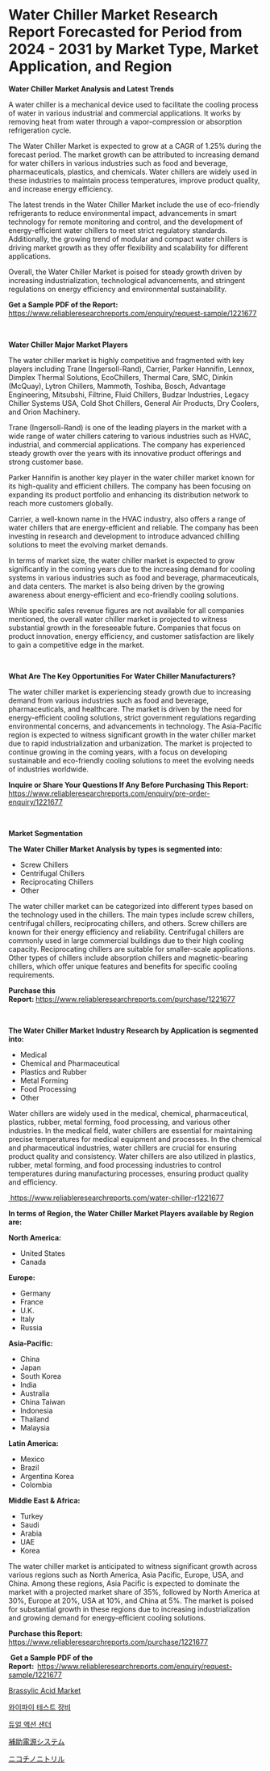 <p><h1>Water Chiller Market Research Report Forecasted for Period from 2024 -  2031 by Market Type, Market Application, and Region</h1></p><p><strong>Water Chiller Market Analysis and Latest Trends</strong></p>
<p><p>A water chiller is a mechanical device used to facilitate the cooling process of water in various industrial and commercial applications. It works by removing heat from water through a vapor-compression or absorption refrigeration cycle.</p><p>The Water Chiller Market is expected to grow at a CAGR of 1.25% during the forecast period. The market growth can be attributed to increasing demand for water chillers in various industries such as food and beverage, pharmaceuticals, plastics, and chemicals. Water chillers are widely used in these industries to maintain process temperatures, improve product quality, and increase energy efficiency.</p><p>The latest trends in the Water Chiller Market include the use of eco-friendly refrigerants to reduce environmental impact, advancements in smart technology for remote monitoring and control, and the development of energy-efficient water chillers to meet strict regulatory standards. Additionally, the growing trend of modular and compact water chillers is driving market growth as they offer flexibility and scalability for different applications.</p><p>Overall, the Water Chiller Market is poised for steady growth driven by increasing industrialization, technological advancements, and stringent regulations on energy efficiency and environmental sustainability.</p></p>
<p><strong>Get a Sample PDF of the Report:&nbsp;</strong> <a href="https://www.reliableresearchreports.com/enquiry/request-sample/1221677">https://www.reliableresearchreports.com/enquiry/request-sample/1221677</a></p>
<p>&nbsp;</p>
<p><strong>Water Chiller Major Market Players</strong></p>
<p><p>The water chiller market is highly competitive and fragmented with key players including Trane (Ingersoll-Rand), Carrier, Parker Hannifin, Lennox, Dimplex Thermal Solutions, EcoChillers, Thermal Care, SMC, Dinkin (McQuay), Lytron Chillers, Mammoth, Toshiba, Bosch, Advantage Engineering, Mitsubshi, Filtrine, Fluid Chillers, Budzar Industries, Legacy Chiller Systems USA, Cold Shot Chillers, General Air Products, Dry Coolers, and Orion Machinery.</p><p>Trane (Ingersoll-Rand) is one of the leading players in the market with a wide range of water chillers catering to various industries such as HVAC, industrial, and commercial applications. The company has experienced steady growth over the years with its innovative product offerings and strong customer base.</p><p>Parker Hannifin is another key player in the water chiller market known for its high-quality and efficient chillers. The company has been focusing on expanding its product portfolio and enhancing its distribution network to reach more customers globally.</p><p>Carrier, a well-known name in the HVAC industry, also offers a range of water chillers that are energy-efficient and reliable. The company has been investing in research and development to introduce advanced chilling solutions to meet the evolving market demands.</p><p>In terms of market size, the water chiller market is expected to grow significantly in the coming years due to the increasing demand for cooling systems in various industries such as food and beverage, pharmaceuticals, and data centers. The market is also being driven by the growing awareness about energy-efficient and eco-friendly cooling solutions.</p><p>While specific sales revenue figures are not available for all companies mentioned, the overall water chiller market is projected to witness substantial growth in the foreseeable future. Companies that focus on product innovation, energy efficiency, and customer satisfaction are likely to gain a competitive edge in the market.</p></p>
<p>&nbsp;</p>
<p><strong>What Are The Key Opportunities For Water Chiller Manufacturers?</strong></p>
<p><p>The water chiller market is experiencing steady growth due to increasing demand from various industries such as food and beverage, pharmaceuticals, and healthcare. The market is driven by the need for energy-efficient cooling solutions, strict government regulations regarding environmental concerns, and advancements in technology. The Asia-Pacific region is expected to witness significant growth in the water chiller market due to rapid industrialization and urbanization. The market is projected to continue growing in the coming years, with a focus on developing sustainable and eco-friendly cooling solutions to meet the evolving needs of industries worldwide.</p></p>
<p><strong>Inquire or Share Your Questions If Any Before Purchasing This Report:</strong> <a href="https://www.reliableresearchreports.com/enquiry/pre-order-enquiry/1221677">https://www.reliableresearchreports.com/enquiry/pre-order-enquiry/1221677</a></p>
<p>&nbsp;</p>
<p><strong>Market Segmentation</strong></p>
<p><strong>The Water Chiller Market Analysis by types is segmented into:</strong></p>
<p><ul><li>Screw Chillers</li><li>Centrifugal Chillers</li><li>Reciprocating Chillers</li><li>Other</li></ul></p>
<p><p>The water chiller market can be categorized into different types based on the technology used in the chillers. The main types include screw chillers, centrifugal chillers, reciprocating chillers, and others. Screw chillers are known for their energy efficiency and reliability. Centrifugal chillers are commonly used in large commercial buildings due to their high cooling capacity. Reciprocating chillers are suitable for smaller-scale applications. Other types of chillers include absorption chillers and magnetic-bearing chillers, which offer unique features and benefits for specific cooling requirements.</p></p>
<p><strong>Purchase this Report:&nbsp;</strong><a href="https://www.reliableresearchreports.com/purchase/1221677">https://www.reliableresearchreports.com/purchase/1221677</a></p>
<p>&nbsp;</p>
<p><strong>The Water Chiller Market Industry Research by Application is segmented into:</strong></p>
<p><ul><li>Medical</li><li>Chemical and Pharmaceutical</li><li>Plastics and Rubber</li><li>Metal Forming</li><li>Food Processing</li><li>Other</li></ul></p>
<p><p>Water chillers are widely used in the medical, chemical, pharmaceutical, plastics, rubber, metal forming, food processing, and various other industries. In the medical field, water chillers are essential for maintaining precise temperatures for medical equipment and processes. In the chemical and pharmaceutical industries, water chillers are crucial for ensuring product quality and consistency. Water chillers are also utilized in plastics, rubber, metal forming, and food processing industries to control temperatures during manufacturing processes, ensuring product quality and efficiency.</p></p>
<p><a href="https://www.reliableresearchreports.com/water-chiller-r1221677">&nbsp;https://www.reliableresearchreports.com/water-chiller-r1221677</a></p>
<p><strong>In terms of Region, the Water Chiller Market Players available by Region are:</strong></p>
<p>
    <p> <strong> North America: </strong>
        <ul>
            <li>United States</li>
            <li>Canada</li>
        </ul>
        </p> 
    <p> <strong> Europe: </strong>
        <ul>
            <li>Germany</li>
            <li>France</li>
            <li>U.K.</li>
            <li>Italy</li>
            <li>Russia</li>
        </ul>
        </p> 
    <p> <strong> Asia-Pacific: </strong>
        <ul>
            <li>China</li>
            <li>Japan</li>
            <li>South Korea</li>
            <li>India</li>
            <li>Australia</li>
            <li>China Taiwan</li>
            <li>Indonesia</li>
            <li>Thailand</li>
            <li>Malaysia</li>
        </ul>
        </p> 
    <p> <strong> Latin America: </strong>
        <ul>
            <li>Mexico</li>
            <li>Brazil</li>
            <li>Argentina Korea</li>
            <li>Colombia</li>
        </ul>
        </p> 
    <p> <strong> Middle East & Africa: </strong>
        <ul>
            <li>Turkey</li>
            <li>Saudi</li>
            <li>Arabia</li>
            <li>UAE</li>
            <li>Korea</li>
        </ul>
    </p>
    </p>
<p><p>The water chiller market is anticipated to witness significant growth across various regions such as North America, Asia Pacific, Europe, USA, and China. Among these regions, Asia Pacific is expected to dominate the market with a projected market share of 35%, followed by North America at 30%, Europe at 20%, USA at 10%, and China at 5%. The market is poised for substantial growth in these regions due to increasing industrialization and growing demand for energy-efficient cooling solutions.</p></p>
<p><strong>Purchase this Report: </strong><a href="https://www.reliableresearchreports.com/purchase/1221677">https://www.reliableresearchreports.com/purchase/1221677</a></p>
<p>&nbsp;<strong>Get a Sample PDF of the Report:&nbsp;&nbsp;</strong><a href="https://www.reliableresearchreports.com/enquiry/request-sample/1221677">https://www.reliableresearchreports.com/enquiry/request-sample/1221677</a></p>
<p><strong></strong></p>
<p><p><a href="https://issuu.com/reportprime-2/docs/brassylic-acid-market-size-2030.pptx">Brassylic Acid Market</a></p><p><a href="https://github.com/vsckjg50460/Market-Research-Report-List-1/blob/main/811694519474.md">와이파이 테스트 장비</a></p><p><a href="https://medium.com/@georgebesoiu20221/%EB%93%80%EC%96%BC-%EC%95%A1%EC%85%98-%EC%83%8C%EB%8D%94-%EC%8B%9C%EC%9E%A5%EC%9D%80-%EC%8B%9C%EC%9E%A5-%EC%A0%90%EC%9C%A0%EC%9C%A8-%ED%81%AC%EA%B8%B0-%EB%B0%8F-2031%EB%85%84%EA%B9%8C%EC%A7%80-%EC%A0%84%EB%A7%9D-%EC%98%88%EC%B8%A1%EC%97%90-%EC%A7%91%EC%A4%91%ED%95%98%EA%B3%A0-%EC%9E%88%EC%8A%B5%EB%8B%88%EB%8B%A4-b31fa0974eea">듀얼 액션 샌더</a></p><p><a href="https://medium.com/@melliestracke2023/%E8%A3%9C%E5%8A%A9%E9%9B%BB%E6%BA%90%E4%BE%9B%E7%B5%A6%E3%82%B7%E3%82%B9%E3%83%86%E3%83%A0%E5%B8%82%E5%A0%B4%E5%88%86%E6%9E%90-%E3%81%9D%E3%81%AEcagr-%E5%B8%82%E5%A0%B4%E3%82%BB%E3%82%B0%E3%83%A1%E3%83%B3%E3%83%86%E3%83%BC%E3%82%B7%E3%83%A7%E3%83%B3-%E3%81%8A%E3%82%88%E3%81%B3%E3%82%B0%E3%83%AD%E3%83%BC%E3%83%90%E3%83%AB%E7%94%A3%E6%A5%AD%E6%A6%82%E8%A6%81-d1c059965ca7">補助電源システム</a></p><p><a href="https://medium.com/@keithpiper1905/%E3%83%8B%E3%82%B3%E3%83%81%E3%83%8E%E3%83%8B%E3%83%88%E3%83%AA%E3%83%AB%E5%B8%82%E5%A0%B4%E3%83%A1%E3%83%88%E3%83%AA%E3%82%AF%E3%82%B9%E3%81%AE%E8%A7%A3%E8%AA%AD-%E5%B8%82%E5%A0%B4%E3%82%B7%E3%82%A7%E3%82%A2-%E3%83%88%E3%83%AC%E3%83%B3%E3%83%89-%E6%88%90%E9%95%B7%E3%83%91%E3%82%BF%E3%83%BC%E3%83%B3-76204824ddcc">ニコチノニトリル</a></p></p>